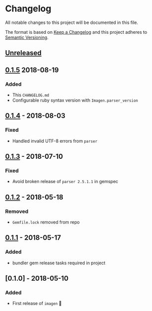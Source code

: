 # Changelog
All notable changes to this project will be documented in this file.

The format is based on [Keep a Changelog](http://keepachangelog.com/en/1.0.0/)
and this project adheres to [Semantic Versioning](http://semver.org/spec/v2.0.0.html).

## [Unreleased]

## [0.1.5] 2018-08-19
### Added
- This `CHANGELOG.md`
- Configurable ruby syntax version with `Imagen.parser_version`

## [0.1.4] - 2018-08-03
### Fixed
- Handled invalid UTF-8 errors from `parser`

## [0.1.3] - 2018-07-10
### Fixed
- Avoid broken release of `parser 2.5.1.1` in gemspec

## [0.1.2] - 2018-05-18
### Removed
- `Gemfile.lock` removed from repo

## [0.1.1] - 2018-05-17
### Added
- bundler gem release tasks required in project

## [0.1.0] - 2018-05-10
### Added
- First release of `imagen` 🎉

[Unreleased]: https://github.com/grodowski/imagen_rb/compare/v0.1.5...HEAD
[0.1.5]: https://github.com/grodowski/imagen_rb/compare/v0.1.4...v0.1.5
[0.1.4]: https://github.com/grodowski/imagen_rb/compare/v0.1.3...v0.1.4
[0.1.3]: https://github.com/grodowski/imagen_rb/compare/v0.1.2...v0.1.3
[0.1.2]: https://github.com/grodowski/imagen_rb/compare/v0.1.1...v0.1.2
[0.1.1]: https://github.com/grodowski/imagen_rb/compare/v0.1.0...v0.1.1
